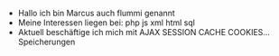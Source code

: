 - Hallo ich bin Marcus auch flummi genannt
- Meine Interessen liegen bei: php js xml html sql
- Aktuell beschäftige ich mich mit AJAX SESSION CACHE COOKIES... Speicherungen
